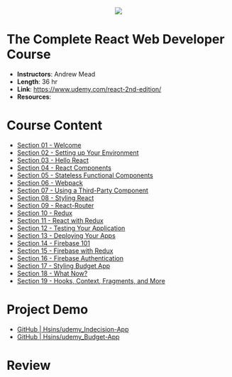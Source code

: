 <div align="center">
  <img src="https://i.imgur.com/btCAxFx.png">
</div>

# The Complete React Web Developer Course

- **Instructors**: Andrew Mead
- **Length**: 36 hr
- **Link**: https://www.udemy.com/react-2nd-edition/
- **Resources**: 

# Course Content

- [Section 01 - Welcome](./Section%2001%20-%20Welcome)
- [Section 02 - Setting up Your Environment](./Section%2002%20-%20Setting%20up%20Your%20Environment)
- [Section 03 - Hello React](./Section%2003%20-%20Hello%20React)
- [Section 04 - React Components](./Section%2004%20-%20React%20Components)
- [Section 05 - Stateless Functional Components]()
- [Section 06 - Webpack]()
- [Section 07 - Using a Third-Party Component]()
- [Section 08 - Styling React]()
- [Section 09 - React-Router]()
- [Section 10 - Redux]()
- [Section 11 - React with Redux]()
- [Section 12 - Testing Your Application]()
- [Section 13 - Deploying Your Apps]()
- [Section 14 - Firebase 101]()
- [Section 15 - Firebase with Redux]()
- [Section 16 - Firebase Authentication]()
- [Section 17 - Styling Budget App]()
- [Section 18 - What Now?]()
- [Section 19 - Hooks, Context, Fragments, and More]()

# Project Demo

- [GitHub | Hsins/udemy_Indecision-App](https://github.com/Hsins/udemy_Indecision-App)
- [GitHub | Hsins/udemy_Budget-App](https://github.com/Hsins/udemy_Budget-App)

# Review

